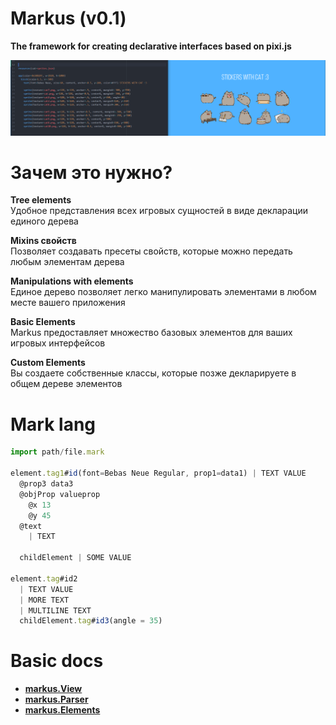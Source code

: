 # Markus (v0.1)
__The framework for creating declarative interfaces based on pixi.js__

![preview](preview.png)

# Зачем это нужно?
**Tree elements**<br>
Удобное представления всех игровых сущностей в виде декларации единого дерева

**Mixins свойств**<br>
Позволяет создавать пресеты свойств, которые можно передать любым элементам дерева

**Manipulations with elements**<br>
Единое дерево позволяет легко манипулировать элементами в любом месте вашего приложения

**Basic Elements**<br>
Markus предоставляет множество базовых элементов для ваших игровых интерфейсов

**Custom Elements**<br>
Вы создаете собственные классы, которые позже декларируете в общем дереве элементов


# Mark lang
```js
import path/file.mark

element.tag1#id(font=Bebas Neue Regular, prop1=data1) | TEXT VALUE
  @prop3 data3
  @objProp valueprop
    @x 13
    @y 45
  @text
    | TEXT

  childElement | SOME VALUE

element.tag#id2
  | TEXT VALUE
  | MORE TEXT
  | MULTILINE TEXT
  childElement.tag#id3(angle = 35)
```

# Basic docs
* **[markus.View](docs/View.md)**
* **[markus.Parser](docs/Parser.md)**
* **[markus.Elements](docs/Elements.md)**

